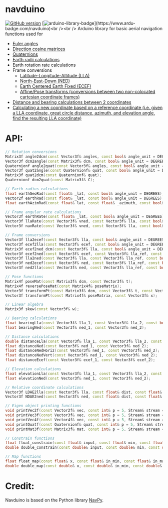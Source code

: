 # navduino
[![GitHub version](https://badge.fury.io/gh/PowerBroker2%2Fnavduino.svg)](https://badge.fury.io/gh/PowerBroker2%2Fnavduino) [![arduino-library-badge](https://www.ardu-badge.com/badge/navduino.svg?)](https://www.ardu-badge.com/navduino)<br /><br />
Arduino library for basic aerial navigation functions used for

* [Euler angles](https://en.wikipedia.org/wiki/Euler_angles)
* [Direction cosine matrices](https://en.wikipedia.org/wiki/Rotation_matrix)
* [Quaternions](https://eater.net/quaternions)
* [Earth radii calculations](https://en.wikipedia.org/wiki/Earth_radius)
* Earth rotation rate calculations
* Frame conversions
  *  [Latitude-Longitude-Altitude (LLA)](https://en.wikipedia.org/wiki/Geographic_coordinate_system)
  *  [North-East-Down (NED)](https://en.wikipedia.org/wiki/Local_tangent_plane_coordinates)
  *  [Earth Centered Earth Fixed (ECEF)](https://en.wikipedia.org/wiki/Earth-centered,_Earth-fixed_coordinate_system)
  *  [Affine/Pose transforms (conversions between two non-colocated cartesian coordinate frames)](https://en.wikipedia.org/wiki/Affine_transformation)
* [Distance and bearing calculations between 2 coordinates](http://www.movable-type.co.uk/scripts/latlong.html)
* [Calculating a new coordinate based on a reference coordinate (i.e. given a LLA coordinate, great circle distance, azimuth, and elevation angle, find the resulting LLA coordinate)](http://www.movable-type.co.uk/scripts/latlong.html)

# API:
```C++
// Rotation conversions
Matrix3f angle2dcm(const Vector3f& angles, const bool& angle_unit = DEGREES, const bool& NED_to_body = true, const int& rotation_sequence = 321);
Vector3f dcm2angle(const Matrix3f& dcm, const bool& angle_unit = DEGREES, const bool& NED_to_body = true, const int& rotation_sequence = 321);
Quaternionf angle2quat(const Vector3f& angles, const bool& angle_unit = DEGREES, const bool& NED_to_body = true, const int& rotation_sequence = 321);
Vector3f quat2angle(const Quaternionf& quat, const bool& angle_unit = DEGREES, const bool& NED_to_body = true, const int& rotation_sequence = 321);
Matrix3f quat2dcm(const Quaternionf& quat);
Quaternionf dcm2quat(const Matrix3f& C);

// Earth radius calculations
float earthGeoRad(const float& _lat, const bool& angle_unit = DEGREES);
Vector2f earthRad(const float& _lat, const bool& angle_unit = DEGREES);
float earthAzimRad(const float& lat, const float& _azimuth, const bool& angle_unit = DEGREES);

// Frame angular rate calculations
Vector3f earthRate(const float& _lat, const bool& angle_unit = DEGREES);
Vector3f llaRate(const Vector3f& vned, const Vector3f& lla, const bool& angle_unit = DEGREES);
Vector3f navRate(const Vector3f& vned, const Vector3f& lla, const bool& angle_unit = DEGREES);

// Frame conversions
Vector3f lla2ecef(const Vector3f& lla, const bool& angle_unit = DEGREES);
Vector3f ecef2lla(const Vector3f& ecef, const bool& angle_unit = DEGREES);
Matrix3f ecef2ned_dcm(const Vector3f& lla, const bool& angle_unit = DEGREES);
Vector3f ecef2ned(const Vector3f& ecef, const Vector3f& lla_ref, const bool& angle_unit = DEGREES);
Vector3f lla2ned(const Vector3f& lla, const Vector3f& lla_ref, const bool& angle_unit = DEGREES);
Vector3f ned2ecef(const Vector3f& ned, const Vector3f& lla_ref, const bool& angle_unit = DEGREES);
Vector3f ned2lla(const Vector3f& ned, const Vector3f& lla_ref, const bool& angle_unit = DEGREES);

// Pose functions
Matrix4f poseMat(const Matrix3f& dcm, const Vector3f& t);
Matrix4f reversePoseMat(const Matrix4f& poseMatrix);
Vector3f transformPt(const Matrix3f& dcm, const Vector3f& t, const Vector3f& x);
Vector3f transformPt(const Matrix4f& poseMatrix, const Vector3f& x);

// Linear algebra
Matrix3f skew(const Vector3f& w);

// Bearing calculations
float bearingLla(const Vector3f& lla_1, const Vector3f& lla_2, const bool& angle_unit = DEGREES);
float bearingNed(const Vector3f& ned_1, const Vector3f& ned_2);

// Distance calculations
double distanceLla(const Vector3f& lla_1, const Vector3f& lla_2, const bool& angle_unit = DEGREES);
float distanceNed(const Vector3f& ned_1, const Vector3f& ned_2);
float distanceNedHoriz(const Vector3f& ned_1, const Vector3f& ned_2);
float distanceNedVert(const Vector3f& ned_1, const Vector3f& ned_2);
float distanceEcef(const Vector3f& ecef_1, const Vector3f& ecef_2);

// Elevation calculations
float elevationLla(const Vector3f& lla_1, const Vector3f& lla_2, const bool& angle_unit = DEGREES);
float elevationNed(const Vector3f& ned_1, const Vector3f& ned_2);

// Relative coordinate calculations
Vector3f LDAE2lla(const Vector3f& lla, const float& dist, const float& _azimuth, const float& _elevation = 0, const bool& angle_unit = DEGREES);
Vector3f NDAE2ned(const Vector3f& ned, const float& dist, const float& _azimuth, const float& _elevation = 0, const bool& angle_unit = DEGREES);

// Eigen object printing functions
void printVec2f(const Vector2f& vec, const int& p = 5, Stream& stream = Serial);
void printVec3f(const Vector3f& vec, const int& p = 5, Stream& stream = Serial);
void printVec4f(const Vector4f& vec, const int& p = 5, Stream& stream = Serial);
void printQuatf(const Quaternionf& quat, const int& p = 5, Stream& stream = Serial);
void printMat3f(const Matrix3f& mat, const int& p = 5, Stream& stream = Serial);

// Constrain functions
float float_constrain(const float& input, const float& min, const float& max);
double double_constrain(const double& input, const double& min, const double& max);

// Map functions
float float_map(const float& x, const float& in_min, const float& in_max, const float& out_min, const float& out_max);
double double_map(const double& x, const double& in_min, const double& in_max, const double& out_min, const double& out_max);
```

# Credit:
Navduino is based on the Python library [NavPy](https://github.com/NavPy/NavPy).
